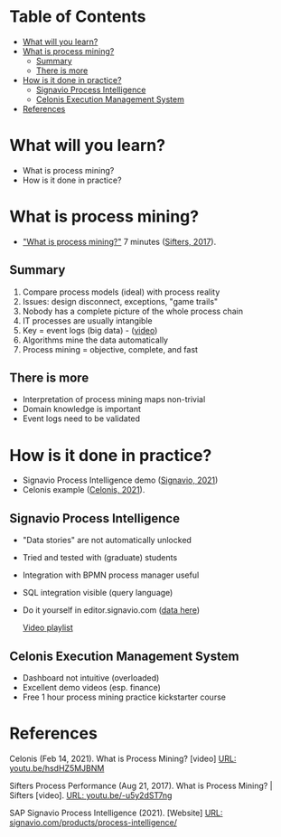 
# Table of Contents

-   [What will you learn?](#orga8f8ba7)
-   [What is process mining?](#orgcaefc27)
    -   [Summary](#orgf661704)
    -   [There is more](#org2911da1)
-   [How is it done in practice?](#org5a38529)
    -   [Signavio Process Intelligence](#orgb645d46)
    -   [Celonis Execution Management System](#orge1f7801)
-   [References](#org0f050f4)



<a id="orga8f8ba7"></a>

# What will you learn?

-   What is process mining?
-   How is it done in practice?


<a id="orgcaefc27"></a>

# What is process mining?

-   ["What is process mining?"](https://youtu.be/-u5y2dST7ng) 7 minutes ([Sifters, 2017](#org98667ea)).


<a id="orgf661704"></a>

## Summary

1.  Compare process models (ideal) with process reality
2.  Issues: design disconnect, exceptions, "game trails"
3.  Nobody has a complete picture of the whole process chain
4.  IT processes are usually intangible
5.  Key = event logs (big data) - ([video](https://media.hwr-berlin.de/video/Signavio-PI-2-from-event-log-to-process-discovery/150853d4b70cc7a8144c4ab48e9f6b0f))
6.  Algorithms mine the data automatically
7.  Process mining = objective, complete, and fast


<a id="org2911da1"></a>

## There is more

-   Interpretation of process mining maps non-trivial
-   Domain knowledge is important
-   Event logs need to be validated


<a id="org5a38529"></a>

# How is it done in practice?

-   Signavio Process Intelligence demo ([Signavio, 2021](#org8b02f84))
-   Celonis example ([Celonis, 2021](#org1f8e553)).


<a id="orgb645d46"></a>

## Signavio Process Intelligence

-   "Data stories" are not automatically unlocked
-   Tried and tested with (graduate) students
-   Integration with BPMN process manager useful
-   SQL integration visible (query language)
-   Do it yourself in editor.signavio.com ([data here](https://github.com/birkenkrahe/mod482/tree/main/13_process_mining/data))
    
    [Video playlist](https://media.hwr-berlin.de/search/title/signavio+pi/description/signavio+pi/tags/signavio+pi/type/all/search/basic/categoriesopt/0)


<a id="orge1f7801"></a>

## Celonis Execution Management System

-   Dashboard not intuitive (overloaded)
-   Excellent demo videos (esp. finance)
-   Free 1 hour process mining practice kickstarter course


<a id="org0f050f4"></a>

# References

<a id="org1f8e553"></a> Celonis (Feb 14, 2021). What is Process Mining? [video] [URL:
youtu.be/hsdHZ5MJBNM](https://youtu.be/hsdHZ5MJBNM)

<a id="org98667ea"></a> Sifters Process Performance (Aug 21, 2017). What is Process
Mining? | Sifters [video]. [URL: youtu.be/-u5y2dST7ng](https://youtu.be/-u5y2dST7ng)

<a id="org8b02f84"></a> SAP Signavio Process Intelligence (2021). [Website] [URL:
signavio.com/products/process-intelligence/](https://www.signavio.com/products/process-intelligence/)

